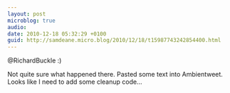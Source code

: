 ```yaml
---
layout: post
microblog: true
audio: 
date: 2010-12-18 05:32:29 +0100
guid: http://samdeane.micro.blog/2010/12/18/t15987743242854400.html
---
```

@RichardBuckle :)

Not quite sure what happened there. Pasted some text into Ambientweet. Looks like I need to add some cleanup code...
